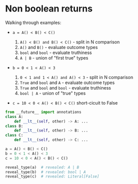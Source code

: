 # Non boolean returns

Walking through examples:

- `a = A() < B() < C()`

    1. `A() < B() and B() < C()` - split in N comparison
    1. `A()` and `B()`              - evaluate outcome types
    1. `bool` and `bool`            - evaluate truthiness
    1. `A | B`                    - union of "first true" types

- `b = 0 < 1 < A() < 3`

    1. `0 < 1 and 1 < A() and A() < 3` - split in N comparison
    1. `True` and `bool` and `A` - evaluate outcome types
    1. `True` and `bool` and `bool` - evaluate truthiness
    1. `bool | A` - union of "true" types

- `c = 10 < 0 < A() < B() < C()` short-cicuit to False

```py
from __future__ import annotations
class A:
    def __lt__(self, other) -> A: ...
class B:
    def __lt__(self, other) -> B: ...
class C:
    def __lt__(self, other) -> C: ...

a = A() < B() < C()
b = 0 < 1 < A() < 3
c = 10 < 0 < A() < B() < C()

reveal_type(a)  # revealed: A | B
reveal_type(b)  # revealed: bool | A
reveal_type(c)  # revealed: Literal[False]
```
